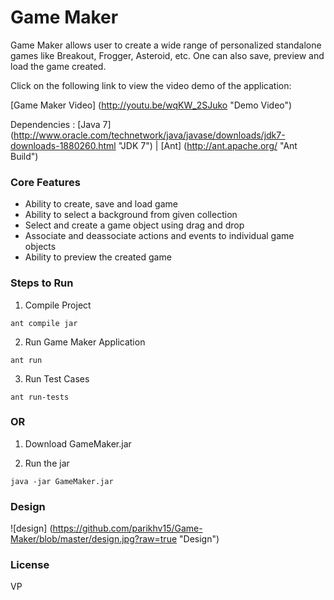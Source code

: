 # Game Maker

Game Maker allows user to create a wide range of personalized standalone games like Breakout, Frogger, Asteroid, etc. One can also save, preview and load the game created.

Click on the following link to view the video demo of the application:

[Game Maker Video] (http://youtu.be/wqKW_2SJuko "Demo Video")

Dependencies : [Java 7] (http://www.oracle.com/technetwork/java/javase/downloads/jdk7-downloads-1880260.html "JDK 7") | [Ant] (http://ant.apache.org/ "Ant Build")

### Core Features

- Ability to create, save and load game
- Ability to select a background from given collection
- Select and create a game object using drag and drop
- Associate and deassociate actions and events to individual game objects
- Ability to preview the created game

### Steps to Run

1) Compile Project
```
ant compile jar
```

2) Run Game Maker Application
```
ant run
```

3) Run Test Cases
```
ant run-tests
```

### OR

1) Download GameMaker.jar

2) Run the jar
```
java -jar GameMaker.jar
```

### Design

![design] (https://github.com/parikhv15/Game-Maker/blob/master/design.jpg?raw=true "Design")

### License

VP

